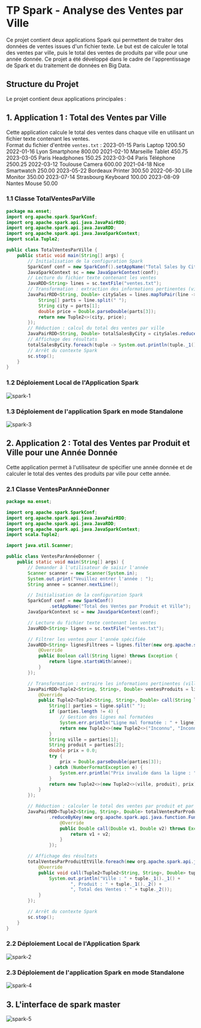 # TP Spark - Analyse des Ventes par Ville

Ce projet contient deux applications Spark qui permettent de traiter des données de ventes issues d'un fichier texte. Le but est de calculer le total des ventes par ville, puis le total des ventes de produits par ville pour une année donnée. Ce projet a été développé dans le cadre de l'apprentissage de Spark et du traitement de données en Big Data.

## Structure du Projet

Le projet contient deux applications principales :

## 1. **Application 1 : Total des Ventes par Ville**  
   Cette application calcule le total des ventes dans chaque ville en utilisant un fichier texte contenant les ventes.  
   Format du fichier d'entrée `ventes.txt` :
2023-01-15 Paris Laptop 1200.50
2022-01-16 Lyon Smartphone 800.00
2021-02-10 Marseille Tablet 450.75
2023-03-05 Paris Headphones 150.25
2023-03-04 Paris Téléphone 2500.25
2022-03-12 Toulouse Camera 600.00
2021-04-18 Nice Smartwatch 250.00
2023-05-22 Bordeaux Printer 300.50
2022-06-30 Lille Monitor 350.00
2023-07-14 Strasbourg Keyboard 100.00
2023-08-09 Nantes Mouse 50.00
### 1.1 Classe TotalVentesParVille
```java
package ma.enset;
import org.apache.spark.SparkConf;
import org.apache.spark.api.java.JavaPairRDD;
import org.apache.spark.api.java.JavaRDD;
import org.apache.spark.api.java.JavaSparkContext;
import scala.Tuple2;

public class TotalVentesParVille {
    public static void main(String[] args) {
        // Initialisation de la configuration Spark
        SparkConf conf = new SparkConf().setAppName("Total Sales by City");
        JavaSparkContext sc = new JavaSparkContext(conf);
        // Lecture du fichier texte contenant les ventes
        JavaRDD<String> lines = sc.textFile("ventes.txt");
        // Transformation : extraction des informations pertinentes (ville et prix)
        JavaPairRDD<String, Double> citySales = lines.mapToPair(line -> {
            String[] parts = line.split(" ");
            String city = parts[1];
            double price = Double.parseDouble(parts[3]);
            return new Tuple2<>(city, price);
        });
        // Réduction : calcul du total des ventes par ville
        JavaPairRDD<String, Double> totalSalesByCity = citySales.reduceByKey(Double::sum);
        // Affichage des résultats
        totalSalesByCity.foreach(tuple -> System.out.println(tuple._1() + " : " + tuple._2()));
        // Arrêt du contexte Spark
        sc.stop();
    }
}
```
### 1.2 Déploiement Local de l'Application Spark

![spark-1](https://github.com/user-attachments/assets/4d971b25-f36b-4366-8133-868a5f06aca8)

### 1.3 Déploiement de l'application Spark en mode Standalone

![spark-3](https://github.com/user-attachments/assets/81157173-48e1-4bea-a3d0-2052f2a005b8)

## 2. **Application 2 : Total des Ventes par Produit et Ville pour une Année Donnée**  
Cette application permet à l'utilisateur de spécifier une année donnée et de calculer le total des ventes des produits par ville pour cette année.

### 2.1 Classe VentesParAnnéeDonner

```java
package ma.enset;

import org.apache.spark.SparkConf;
import org.apache.spark.api.java.JavaPairRDD;
import org.apache.spark.api.java.JavaRDD;
import org.apache.spark.api.java.JavaSparkContext;
import scala.Tuple2;

import java.util.Scanner;

public class VentesParAnnéeDonner {
    public static void main(String[] args) {
        // Demander à l'utilisateur de saisir l'année
        Scanner scanner = new Scanner(System.in);
        System.out.print("Veuillez entrer l'année : ");
        String annee = scanner.nextLine();

        // Initialisation de la configuration Spark
        SparkConf conf = new SparkConf()
                .setAppName("Total des Ventes par Produit et Ville");
        JavaSparkContext sc = new JavaSparkContext(conf);

        // Lecture du fichier texte contenant les ventes
        JavaRDD<String> lignes = sc.textFile("ventes.txt");

        // Filtrer les ventes pour l'année spécifiée
        JavaRDD<String> lignesFiltrees = lignes.filter(new org.apache.spark.api.java.function.Function<String, Boolean>() {
            @Override
            public Boolean call(String ligne) throws Exception {
                return ligne.startsWith(annee);
            }
        });

        // Transformation : extraire les informations pertinentes (ville, produit, prix)
        JavaPairRDD<Tuple2<String, String>, Double> ventesProduits = lignesFiltrees.mapToPair(new org.apache.spark.api.java.function.PairFunction<String, Tuple2<String, String>, Double>() {
            @Override
            public Tuple2<Tuple2<String, String>, Double> call(String ligne) throws Exception {
                String[] parties = ligne.split(" ");
                if (parties.length != 4) {
                    // Gestion des lignes mal formatées
                    System.err.println("Ligne mal formatée : " + ligne);
                    return new Tuple2<>(new Tuple2<>("Inconnu", "Inconnu"), 0.0);
                }
                String ville = parties[1];
                String produit = parties[2];
                double prix = 0.0;
                try {
                    prix = Double.parseDouble(parties[3]);
                } catch (NumberFormatException e) {
                    System.err.println("Prix invalide dans la ligne : " + ligne);
                }
                return new Tuple2<>(new Tuple2<>(ville, produit), prix);
            }
        });

        // Réduction : calculer le total des ventes par produit et par ville
        JavaPairRDD<Tuple2<String, String>, Double> totalVentesParProduitEtVille = ventesProduits
                .reduceByKey(new org.apache.spark.api.java.function.Function2<Double, Double, Double>() {
                    @Override
                    public Double call(Double v1, Double v2) throws Exception {
                        return v1 + v2;
                    }
                });

        // Affichage des résultats
        totalVentesParProduitEtVille.foreach(new org.apache.spark.api.java.function.VoidFunction<Tuple2<Tuple2<String, String>, Double>>() {
            @Override
            public void call(Tuple2<Tuple2<String, String>, Double> tuple) throws Exception {
                System.out.println("Ville : " + tuple._1()._1() +
                        ", Produit : " + tuple._1()._2() +
                        ", Total des Ventes : " + tuple._2());
            }
        });

        // Arrêt du contexte Spark
        sc.stop();
    }
}

```
### 2.2 Déploiement Local de l'Application Spark

![spark-2](https://github.com/user-attachments/assets/0a8bfe0a-21e9-49bb-bf96-b03ca8928406)

### 2.3 Déploiement de l'application Spark en mode Standalone

![spark-4](https://github.com/user-attachments/assets/3b2712c3-8e57-4543-867a-22fbacf33ab3)

## 3. L'interface de spark master 

![spark-5](https://github.com/user-attachments/assets/bb970aa2-0a62-4b98-9074-f492a5c3daae)
